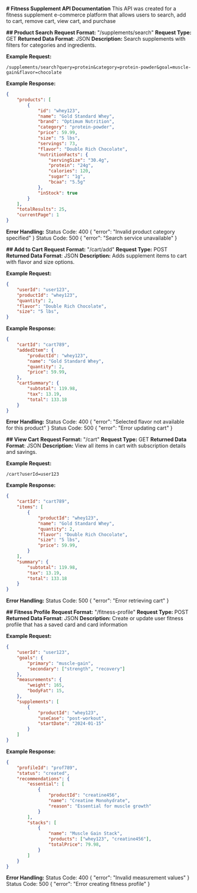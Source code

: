 **# Fitness Supplement API Documentation**
This API was created for a fitness supplement e-commerce platform that allows users to search,
add to cart, remove cart, view cart, and purchase

**## Product Search**
**Request Format:** "/supplements/search"
**Request Type:** GET
**Returned Data Format**: JSON
**Description:** Search supplements with filters for categories and ingredients.

**Example Request:**
```
/supplements/search?query=protein&category=protein-powder&goal=muscle-gain&flavor=chocolate
```

**Example Response:**
```json
{
    "products": [
        {
            "id": "whey123",
            "name": "Gold Standard Whey",
            "brand": "Optimum Nutrition",
            "category": "protein-powder",
            "price": 59.99,
            "size": "5 lbs",
            "servings": 73,
            "flavor": "Double Rich Chocolate",
            "nutritionFacts": {
                "servingSize": "30.4g",
                "protein": "24g",
                "calories": 120,
                "sugar": "1g",
                "bcaa": "5.5g"
            },
            "inStock": true
        }
    ],
    "totalResults": 25,
    "currentPage": 1
}
```

**Error Handling:**
Status Code: 400 {
    "error": "Invalid product category specified"
}
Status Code: 500 {
    "error": "Search service unavailable"
}

**## Add to Cart**
**Request Format:** "/cart/add"
**Request Type:** POST
**Returned Data Format**: JSON
**Description:** Adds supplement items to cart with flavor and size options.

**Example Request:**
```json
{
    "userId": "user123",
    "productId": "whey123",
    "quantity": 2,
    "flavor": "Double Rich Chocolate",
    "size": "5 lbs",
}
```

**Example Response:**
```json
{
    "cartId": "cart789",
    "addedItem": {
        "productId": "whey123",
        "name": "Gold Standard Whey",
        "quantity": 2,
        "price": 59.99,
    },
    "cartSummary": {
        "subtotal": 119.98,
        "tax": 13.19,
        "total": 133.18
    }
}
```

**Error Handling:**
Status Code: 400 {
    "error": "Selected flavor not available for this product"
}
Status Code: 500 {
    "error": "Error updating cart"
}

**## View Cart**
**Request Format:** "/cart"
**Request Type:** GET
**Returned Data Format**: JSON
**Description:** View all items in cart with subscription details and savings.

**Example Request:**
```
/cart?userId=user123
```

**Example Response:**
```json
{
    "cartId": "cart789",
    "items": [
        {
            "productId": "whey123",
            "name": "Gold Standard Whey",
            "quantity": 2,
            "flavor": "Double Rich Chocolate",
            "size": "5 lbs",
            "price": 59.99,
        }
    ],
    "summary": {
        "subtotal": 119.98,
        "tax": 13.19,
        "total": 133.18
    }
}
```

**Error Handling:**
Status Code: 500 {
    "error": "Error retrieving cart"
}

**## Fitness Profile**
**Request Format:** "/fitness-profile"
**Request Type:** POST
**Returned Data Format**: JSON
**Description:** Create or update user fitness profile that has a saved card and card information

**Example Request:**
```json
{
    "userId": "user123",
    "goals": {
        "primary": "muscle-gain",
        "secondary": ["strength", "recovery"]
    },
    "measurements": {
        "weight": 165,
        "bodyFat": 15,
    },
    "supplements": [
        {
            "productId": "whey123",
            "useCase": "post-workout",
            "startDate": "2024-01-15"
        }
    ]
}
```

**Example Response:**
```json
{
    "profileId": "prof789",
    "status": "created",
    "recommendations": {
        "essential": [
            {
                "productId": "creatine456",
                "name": "Creatine Monohydrate",
                "reason": "Essential for muscle growth"
            }
        ],
        "stacks": [
            {
                "name": "Muscle Gain Stack",
                "products": ["whey123", "creatine456"],
                "totalPrice": 79.98,
            }
        ]
    }
}
```

**Error Handling:**
Status Code: 400 {
    "error": "Invalid measurement values"
}
Status Code: 500 {
    "error": "Error creating fitness profile"
}